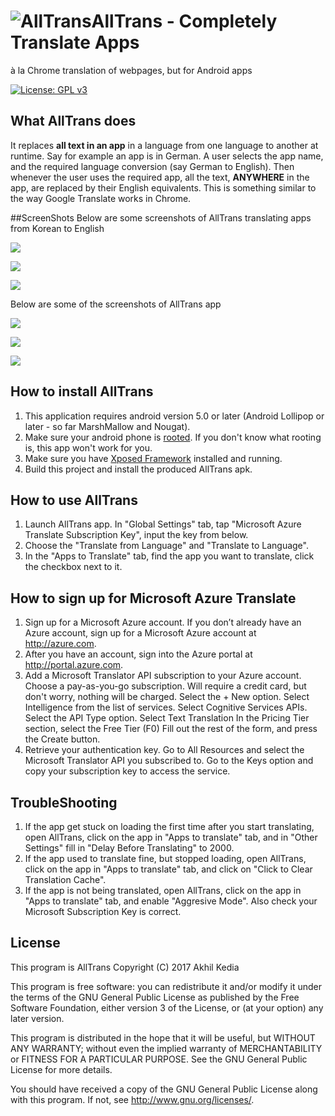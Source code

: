 # ![AllTrans](./app/src/main/res/mipmap-hdpi/ic_launcher.png)AllTrans - Completely Translate Apps
à la Chrome translation of webpages, but for Android apps

[![License: GPL v3](https://img.shields.io/badge/License-GPL%20v3-blue.svg)](http://www.gnu.org/licenses/gpl-3.0)

## What AllTrans does
It replaces **all text in an app** in a language from one language to another at runtime.
Say for example an app is in German. A user selects the app name, and the required language conversion (say German to English).
Then whenever the user uses the required app, all the text, **ANYWHERE** in the app, are replaced by their English equivalents.
This is something similar to the way Google Translate works in Chrome.

##ScreenShots
Below are some screenshots of AllTrans translating apps from Korean to English

![](./screenshots/Joint1S.png)

![](./screenshots/Joint2S.png)

![](./screenshots/Joint3S.png)

Below are some of the screenshots of AllTrans app

![](./screenshots/Screen1S.png)

![](./screenshots/Screen2S.png)

![](./screenshots/Screen3S.png)

## How to install AllTrans
1. This application requires android version 5.0 or later (Android Lollipop or later - so far MarshMallow and Nougat).
2. Make sure your android phone is [rooted](https://en.wikipedia.org/wiki/Rooting_(Android_OS)). If you don't know what rooting is, this app won't work for you.
3. Make sure you have [Xposed Framework](https://forum.xda-developers.com/showthread.php?t=3034811) installed and running.
4. Build this project and install the produced AllTrans apk.

## How to use AllTrans
1. Launch AllTrans app. In "Global Settings" tab, tap "Microsoft Azure Translate Subscription Key", input the key from below.
2. Choose the "Translate from Language" and "Translate to Language".
3. In the "Apps to Translate" tab, find the app you want to translate, click the checkbox next to it.

## How to sign up for Microsoft Azure Translate
1. Sign up for a Microsoft Azure account.
If you don’t already have an Azure account, sign up for a Microsoft Azure account at http://azure.com.
2. After you have an account, sign into the Azure portal at http://portal.azure.com.
3. Add a Microsoft Translator API subscription to your Azure account. Choose a pay-as-you-go subscription. Will require a credit card, but don't worry, nothing will be charged.
Select the ﻿+ New ﻿option.
Select ﻿Intelligence﻿ from the list of services.
Select ﻿Cognitive Services APIs﻿.
Select the ﻿API Type﻿ option.
﻿Select ﻿Text Translation
In the ﻿Pricing Tier﻿ section, select the Free Tier (F0)
Fill out the rest of the form, and press the ﻿Create﻿ button.
4. Retrieve your authentication key.
Go to ﻿All Resources﻿ and select the Microsoft Translator API you subscribed to.
Go to the ﻿Keys ﻿option and copy your subscription key to access the service.

## TroubleShooting
1. If the app get stuck on loading the first time after you start translating, open AllTrans, click on the app in "Apps to translate" tab, and in "Other Settings" fill in "Delay Before Translating" to 2000.
2. If the app used to translate fine, but stopped loading, open AllTrans, click on the app in "Apps to translate" tab, and click on "Click to Clear Translation Cache".
3. If the app is not being translated, open AllTrans, click on the app in "Apps to translate" tab, and enable "Aggresive Mode". Also check your Microsoft Subscription Key is correct.

## License
This program is AllTrans
Copyright (C) 2017  Akhil Kedia

This program is free software: you can redistribute it and/or modify it under the terms of the GNU General Public License as published by the Free Software Foundation, either version 3 of the License, or (at your option) any later version.

This program is distributed in the hope that it will be useful, but WITHOUT ANY WARRANTY; without even the implied warranty of MERCHANTABILITY or FITNESS FOR A PARTICULAR PURPOSE. See the GNU General Public License for more details.

You should have received a copy of the GNU General Public License along with this program. If not, see <http://www.gnu.org/licenses/>.
